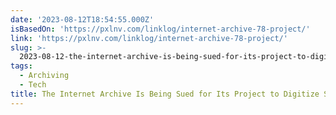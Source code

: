 ```yaml
---
date: '2023-08-12T18:54:55.000Z'
isBasedOn: 'https://pxlnv.com/linklog/internet-archive-78-project/'
link: 'https://pxlnv.com/linklog/internet-archive-78-project/'
slug: >-
  2023-08-12-the-internet-archive-is-being-sued-for-its-project-to-digitize-shellac-78-d
tags:
  - Archiving
  - Tech
title: The Internet Archive Is Being Sued for Its Project to Digitize Shellac 78 D
---
```


